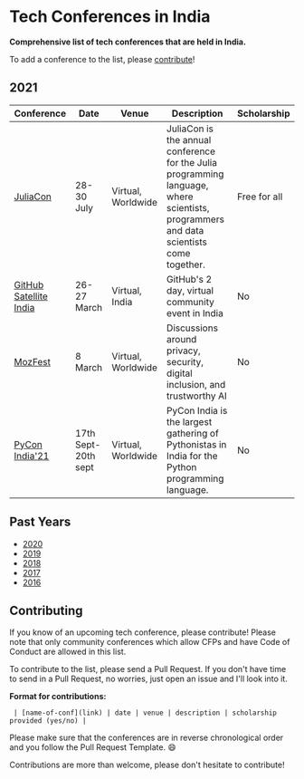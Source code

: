 # Tech Conferences in India

**Comprehensive list of tech conferences that are held in India.**

To add a conference to the list, please [contribute](#contributing)!

## 2021

| Conference | Date | Venue | Description | Scholarship |
|------------|------|-------|-------------|-------------|
| [JuliaCon](https://juliacon.org/2021/tickets/) | 28-30 July | Virtual, Worldwide | JuliaCon is the annual conference for the Julia programming language, where scientists, programmers and data scientists come together.| Free for all |
| [GitHub Satellite India](https://githubsatellite.com/) | 26-27 March | Virtual, India | GitHub's 2 day, virtual community event in India | No |
| [MozFest](https://www.mozillafestival.org) | 8 March | Virtual, Worldwide | Discussions around privacy, security, digital inclusion, and trustworthy AI | No |
| [PyCon India'21](https://in.pycon.org/2021/) | 17th Sept-20th sept | Virtual, Worldwide | PyCon India is the largest gathering of Pythonistas in India for the Python programming language. | No |

## Past Years
- [2020](year-pages/2020.md)
- [2019](year-pages/2019.md)
- [2018](year-pages/2018.md)
- [2017](year-pages/2017.md)
- [2016](year-pages/2016.md)

## Contributing

If you know of an upcoming tech conference, please contribute! Please note that only community conferences which allow CFPs and have Code of Conduct are allowed in this list.

To contribute to the list, please send a Pull Request. If you don't have time to send in a Pull Request, no worries, just open an issue and I'll look into it.

**Format for contributions:**

` | [name-of-conf](link) | date | venue | description | scholarship provided (yes/no) |`

Please make sure that the conferences are in reverse chronological order and you follow the Pull Request Template. :smile:

Contributions are more than welcome, please don't hesitate to contribute!
